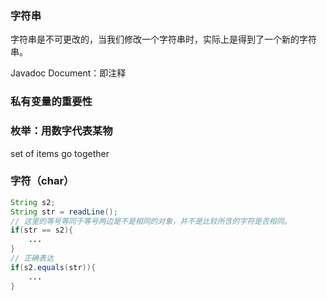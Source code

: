 ### 字符串

字符串是不可更改的，当我们修改一个字符串时，实际上是得到了一个新的字符串。

Javadoc Document：即注释

### 私有变量的重要性

### 枚举：用数字代表某物

set of items go together

### 字符（char）

```java
String s2;
String str = readLine();
// 这里的等号等同于等号两边是不是相同的对象，并不是比较所含的字符是否相同。
if(str == s2){
    ...
}
// 正确表达
if(s2.equals(str)){
    ...
}
```


